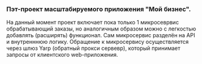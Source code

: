 ### Пэт-проект масштабируемого приложения "Мой бизнес".
На данный момент проект включает пока только 1 микросеврвис обрабатывающий заказы, но аналогичным образом можно с легкостью добавлять (расширять) функционал.
Сам микросервис разделён на API и внутренннюю логику. Обращение к микросервису осуществляется через шлюз Yarp (обратный прокси сервевр), который принимает запросы от клиентского web-приложения.
